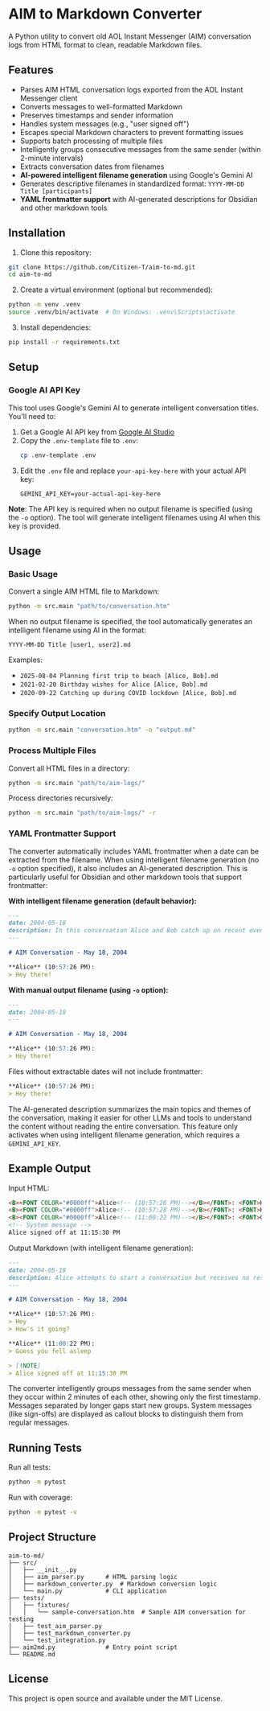 # AIM to Markdown Converter

A Python utility to convert old AOL Instant Messenger (AIM) conversation logs from HTML format to clean, readable Markdown files.

## Features

- Parses AIM HTML conversation logs exported from the AOL Instant Messenger client
- Converts messages to well-formatted Markdown
- Preserves timestamps and sender information
- Handles system messages (e.g., "user signed off")
- Escapes special Markdown characters to prevent formatting issues
- Supports batch processing of multiple files
- Intelligently groups consecutive messages from the same sender (within 2-minute intervals)
- Extracts conversation dates from filenames
- **AI-powered intelligent filename generation** using Google's Gemini AI
- Generates descriptive filenames in standardized format: `YYYY-MM-DD Title [participants]`
- **YAML frontmatter support** with AI-generated descriptions for Obsidian and other markdown tools

## Installation

1. Clone this repository:
```bash
git clone https://github.com/Citizen-T/aim-to-md.git
cd aim-to-md
```

2. Create a virtual environment (optional but recommended):
```bash
python -m venv .venv
source .venv/bin/activate  # On Windows: .venv\Scripts\activate
```

3. Install dependencies:
```bash
pip install -r requirements.txt
```

## Setup

### Google AI API Key

This tool uses Google's Gemini AI to generate intelligent conversation titles. You'll need to:

1. Get a Google AI API key from [Google AI Studio](https://aistudio.google.com/app/apikey)
2. Copy the `.env-template` file to `.env`:
   ```bash
   cp .env-template .env
   ```
3. Edit the `.env` file and replace `your-api-key-here` with your actual API key:
   ```
   GEMINI_API_KEY=your-actual-api-key-here
   ```

**Note**: The API key is required when no output filename is specified (using the `-o` option). The tool will generate intelligent filenames using AI when this key is provided.

## Usage

### Basic Usage

Convert a single AIM HTML file to Markdown:

```bash
python -m src.main "path/to/conversation.htm"
```

When no output filename is specified, the tool automatically generates an intelligent filename using AI in the format:
```
YYYY-MM-DD Title [user1, user2].md
```

Examples:
- `2025-08-04 Planning first trip to beach [Alice, Bob].md`
- `2021-02-20 Birthday wishes for Alice [Alice, Bob].md`
- `2020-09-22 Catching up during COVID lockdown [Alice, Bob].md`

### Specify Output Location

```bash
python -m src.main "conversation.htm" -o "output.md"
```

### Process Multiple Files

Convert all HTML files in a directory:

```bash
python -m src.main "path/to/aim-logs/"
```

Process directories recursively:

```bash
python -m src.main "path/to/aim-logs/" -r
```

### YAML Frontmatter Support

The converter automatically includes YAML frontmatter when a date can be extracted from the filename. When using intelligent filename generation (no `-o` option specified), it also includes an AI-generated description. This is particularly useful for Obsidian and other markdown tools that support frontmatter:

**With intelligent filename generation (default behavior):**
```markdown
---
date: 2004-05-18
description: In this conversation Alice and Bob catch up on recent events, discuss their weekend plans, and share updates about their work projects.
---

# AIM Conversation - May 18, 2004

**Alice** (10:57:26 PM):
> Hey there!
```

**With manual output filename (using `-o` option):**
```markdown
---
date: 2004-05-18
---

# AIM Conversation - May 18, 2004

**Alice** (10:57:26 PM):
> Hey there!
```

Files without extractable dates will not include frontmatter:

```markdown
**Alice** (10:57:26 PM):
> Hey there!
```

The AI-generated description summarizes the main topics and themes of the conversation, making it easier for other LLMs and tools to understand the content without reading the entire conversation. This feature only activates when using intelligent filename generation, which requires a `GEMINI_API_KEY`.

## Example Output

Input HTML:
```html
<B><FONT COLOR="#0000ff">Alice<!-- (10:57:26 PM)--></B></FONT>: <FONT>Hey</FONT><BR>
<B><FONT COLOR="#0000ff">Alice<!-- (10:57:28 PM)--></B></FONT>: <FONT>How's it going?</FONT><BR>
<B><FONT COLOR="#0000ff">Alice<!-- (11:00:22 PM)--></B></FONT>: <FONT>Guess you fell asleep</FONT><BR>
<!-- System message -->
Alice signed off at 11:15:30 PM
```

Output Markdown (with intelligent filename generation):
```markdown
---
date: 2004-05-18
description: Alice attempts to start a conversation but receives no response, eventually realizing the other person may have fallen asleep before signing off.
---

# AIM Conversation - May 18, 2004

**Alice** (10:57:26 PM):
> Hey
> How's it going?

**Alice** (11:00:22 PM):
> Guess you fell asleep

> [!NOTE]
> Alice signed off at 11:15:30 PM
```

The converter intelligently groups messages from the same sender when they occur within 2 minutes of each other, showing only the first timestamp. Messages separated by longer gaps start new groups. System messages (like sign-offs) are displayed as callout blocks to distinguish them from regular messages.

## Running Tests

Run all tests:
```bash
python -m pytest
```

Run with coverage:
```bash
python -m pytest -v
```

## Project Structure

```
aim-to-md/
├── src/
│   ├── __init__.py
│   ├── aim_parser.py      # HTML parsing logic
│   ├── markdown_converter.py  # Markdown conversion logic
│   └── main.py            # CLI application
├── tests/
│   ├── fixtures/
│   │   └── sample-conversation.htm  # Sample AIM conversation for testing
│   ├── test_aim_parser.py
│   ├── test_markdown_converter.py
│   └── test_integration.py
├── aim2md.py              # Entry point script
└── README.md
```

## License

This project is open source and available under the MIT License.